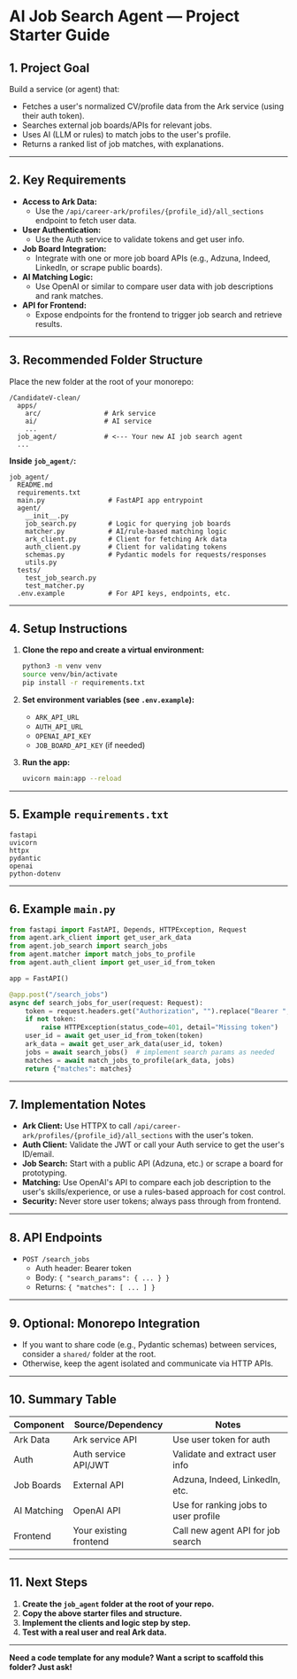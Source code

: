 # AI Job Search Agent — Project Starter Guide

## 1. Project Goal
Build a service (or agent) that:
- Fetches a user's normalized CV/profile data from the Ark service (using their auth token).
- Searches external job boards/APIs for relevant jobs.
- Uses AI (LLM or rules) to match jobs to the user's profile.
- Returns a ranked list of job matches, with explanations.

---

## 2. Key Requirements
- **Access to Ark Data:**
  - Use the `/api/career-ark/profiles/{profile_id}/all_sections` endpoint to fetch user data.
- **User Authentication:**
  - Use the Auth service to validate tokens and get user info.
- **Job Board Integration:**
  - Integrate with one or more job board APIs (e.g., Adzuna, Indeed, LinkedIn, or scrape public boards).
- **AI Matching Logic:**
  - Use OpenAI or similar to compare user data with job descriptions and rank matches.
- **API for Frontend:**
  - Expose endpoints for the frontend to trigger job search and retrieve results.

---

## 3. Recommended Folder Structure

Place the new folder at the root of your monorepo:

```
/CandidateV-clean/
  apps/
    arc/                # Ark service
    ai/                 # AI service
    ...
  job_agent/            # <--- Your new AI job search agent
  ...
```

**Inside `job_agent/`:**
```
job_agent/
  README.md
  requirements.txt
  main.py                # FastAPI app entrypoint
  agent/
    __init__.py
    job_search.py        # Logic for querying job boards
    matcher.py           # AI/rule-based matching logic
    ark_client.py        # Client for fetching Ark data
    auth_client.py       # Client for validating tokens
    schemas.py           # Pydantic models for requests/responses
    utils.py
  tests/
    test_job_search.py
    test_matcher.py
  .env.example           # For API keys, endpoints, etc.
```

---

## 4. Setup Instructions

1. **Clone the repo and create a virtual environment:**
   ```bash
   python3 -m venv venv
   source venv/bin/activate
   pip install -r requirements.txt
   ```

2. **Set environment variables (see `.env.example`):**
   - `ARK_API_URL`
   - `AUTH_API_URL`
   - `OPENAI_API_KEY`
   - `JOB_BOARD_API_KEY` (if needed)

3. **Run the app:**
   ```bash
   uvicorn main:app --reload
   ```

---

## 5. Example `requirements.txt`
```
fastapi
uvicorn
httpx
pydantic
openai
python-dotenv
```

---

## 6. Example `main.py`
```python
from fastapi import FastAPI, Depends, HTTPException, Request
from agent.ark_client import get_user_ark_data
from agent.job_search import search_jobs
from agent.matcher import match_jobs_to_profile
from agent.auth_client import get_user_id_from_token

app = FastAPI()

@app.post("/search_jobs")
async def search_jobs_for_user(request: Request):
    token = request.headers.get("Authorization", "").replace("Bearer ", "")
    if not token:
        raise HTTPException(status_code=401, detail="Missing token")
    user_id = await get_user_id_from_token(token)
    ark_data = await get_user_ark_data(user_id, token)
    jobs = await search_jobs()  # implement search params as needed
    matches = await match_jobs_to_profile(ark_data, jobs)
    return {"matches": matches}
```

---

## 7. Implementation Notes

- **Ark Client:** Use HTTPX to call `/api/career-ark/profiles/{profile_id}/all_sections` with the user's token.
- **Auth Client:** Validate the JWT or call your Auth service to get the user's ID/email.
- **Job Search:** Start with a public API (Adzuna, etc.) or scrape a board for prototyping.
- **Matching:** Use OpenAI's API to compare each job description to the user's skills/experience, or use a rules-based approach for cost control.
- **Security:** Never store user tokens; always pass through from frontend.

---

## 8. API Endpoints

- `POST /search_jobs`
  - Auth header: Bearer token
  - Body: `{ "search_params": { ... } }`
  - Returns: `{ "matches": [ ... ] }`

---

## 9. Optional: Monorepo Integration
- If you want to share code (e.g., Pydantic schemas) between services, consider a `shared/` folder at the root.
- Otherwise, keep the agent isolated and communicate via HTTP APIs.

---

## 10. Summary Table

| Component      | Source/Dependency         | Notes                                 |
|----------------|--------------------------|---------------------------------------|
| Ark Data       | Ark service API          | Use user token for auth               |
| Auth           | Auth service API/JWT     | Validate and extract user info        |
| Job Boards     | External API             | Adzuna, Indeed, LinkedIn, etc.        |
| AI Matching    | OpenAI API               | Use for ranking jobs to user profile  |
| Frontend       | Your existing frontend   | Call new agent API for job search     |

---

## 11. Next Steps

1. **Create the `job_agent` folder at the root of your repo.**
2. **Copy the above starter files and structure.**
3. **Implement the clients and logic step by step.**
4. **Test with a real user and real Ark data.**

---

**Need a code template for any module? Want a script to scaffold this folder? Just ask!** 